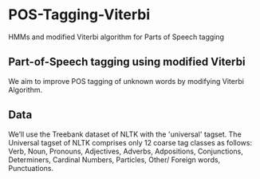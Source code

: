 # POS-Tagging-Viterbi
HMMs and modified Viterbi algorithm for Parts of Speech tagging  
  
## Part-of-Speech tagging using modified Viterbi  
We aim to improve POS tagging of unknown words by modifying Viterbi Algorithm.

## Data    
We’ll use the Treebank dataset of NLTK with the 'universal' tagset. The Universal tagset of NLTK comprises only 12 coarse tag classes as follows: Verb, Noun, Pronouns, Adjectives, Adverbs, Adpositions, Conjunctions, Determiners, Cardinal Numbers, Particles, Other/ Foreign words, Punctuations.
